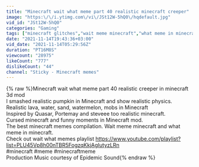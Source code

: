 ```yaml
---
title: "Minecraft wait what meme part 40 realistic minecraft creeper"
image: "https:\/\/i.ytimg.com\/vi\/JSt12W-5hQ0\/hqdefault.jpg"
vid_id: "JSt12W-5hQ0"
categories: "Gaming"
tags: ["minecraft glitches","wait meme minecraft","what meme in minecraft"]
date: "2021-11-14T19:43:36+03:00"
vid_date: "2021-11-14T05:29:56Z"
duration: "PT16M8S"
viewcount: "28975"
likeCount: "777"
dislikeCount: "44"
channel: "Sticky - Minecraft memes"
---
```

{% raw %}Minecraft wait what meme part 40 realistic creeper in minecraft 3d mod<br />I smashed realistic pumpkin in Minecraft and show realistic physics.<br />Realistic lava, water, sand, watermelon, mobs in Minecraft <br />Inspired by Quasar, Portemay and steveee too realistic minecraft. <br />Cursed minecraft and funny moments in Minecraft mod. <br />The best minecraft memes compilation. Wait meme minecraft and what meme in minecraft. <br />Check out wait what memes playlist  <a rel="nofollow" target="blank" href="https://www.youtube.com/playlist?list=PLU45Vp8h00nTBR5FogzqKkjAgIutyzLRn">https://www.youtube.com/playlist?list=PLU45Vp8h00nTBR5FogzqKkjAgIutyzLRn</a><br />#minecraft #meme #minecraftmeme<br />Production Music courtesy of Epidemic Sound{% endraw %}
